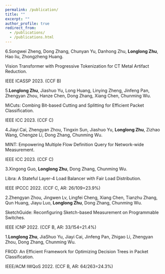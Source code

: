 ```yaml
---
permalink: /publication/
title: ""
excerpt: ""
author_profile: true
redirect_from: 
  - /publications/
  - /publications.html
---
```



6.Songwei Zheng, Dong Zhang, Chunyan Yu, Danhong Zhu, **Longlong Zhu**, Hao liu, Zhongzheng Huang.

Vision Transformer with Progressive Tokenization for CT Metal Artifact Reduction.

IEEE ICASSP 2023. (CCF B)

5.**Longlong Zhu**, Jiashuo Yu, Long Huang, Linying Zheng, Jinfeng Pan, Zhengyan Zhou, Hanze Chen, Dong Zhang, Xiang Chen, Chunming Wu.

MiCuts: Combing Bit-based Cutting and Splitting for Efficient Packet Classification.

IEEE ICC 2023. (CCF C)

4.Jiayi Cai, Zhengyan Zhou, Tingxin Sun, Jiashuo Yu, **Longlong Zhu**, Zizhao Wang, Chengze Li, Dong Zhang, Chunming Wu.

MINT: Empowering Multiple Flow Definition Query for Network-wide Measurement.

IEEE ICC 2023. (CCF C)

3.Xingong Guo, **Longlong Zhu**, Dong Zhang, Chunming Wu.

Libra: A Stateful Layer-4 Load Balancer with Fair Load Distribution.

IEEE IPCCC 2022. (CCF C, AR: 26/109=23.9%)

2.Zhengyan Zhou, Jingwen Lv, Lingfei Cheng, Xiang Chen, Tianzhu Zhang, Qun Huang, Jiayu Luo, **Longlong Zhu**, Dong Zhang, Chunming Wu.

SketchGuide: Reconfiguring Sketch-based Measurement on Programmable Switches.

IEEE ICNP 2022. (CCF B, AR: 33/154=21.4%)

1.**Longlong Zhu**, JiaShuo Yu, Jiayi Cai, Jinfeng Pan, Zhigao Li, Zhengyan Zhou, Dong Zhang, Chunming Wu.

FROD: An Efficient Framework for Optimizing Decision Trees in Packet Classification.

IEEE/ACM IWQoS 2022. (CCF B, AR: 64/263=24.3%)
